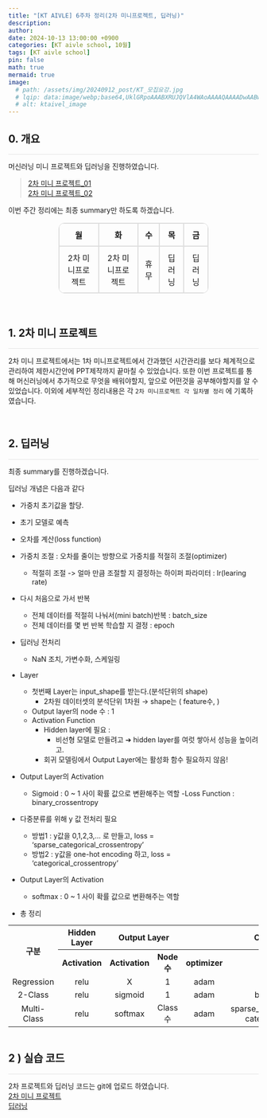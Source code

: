 ```yaml
---
title: "[KT AIVLE] 6주차 정리(2차 미니프로젝트, 딥러닝)"
description: 
author:
date: 2024-10-13 13:00:00 +0900
categories: [KT aivle school, 10월]
tags: [KT aivle school]
pin: false
math: true
mermaid: true
image:
  # path: /assets/img/20240912_post/KT_모집요강.jpg
  # lqip: data:image/webp;base64,UklGRpoAAABXRUJQVlA4WAoAAAAQAAAADwAABwAAQUxQSDIAAAARL0AmbZurmr57yyIiqE8oiG0bejIYEQTgqiDA9vqnsUSI6H+oAERp2HZ65qP/VIAWAFZQOCBCAAAA8AEAnQEqEAAIAAVAfCWkAALp8sF8rgRgAP7o9FDvMCkMde9PK7euH5M1m6VWoDXf2FkP3BqV0ZYbO6NA/VFIAAAA
  # alt: ktaivel_image
---
```



## **0. 개요**
<hr style="height: 0.5px; background-color: rgba(0, 0, 0, .1); border: none;" /> 

머신러닝 미니 프로젝트와 딥러닝을 진행하였습니다.

>[2차 미니 프로젝트_01](https://lucky-seoyounghyun.github.io/posts/aivle_second_mini_project_1/)  
[2차 미니 프로젝트_02](https://lucky-seoyounghyun.github.io/posts/aivle_second_mini_project_2/)  

이번 주간 정리에는 최종 summary만 하도록 하겠습니다.

<div align="center">
  <table border="1" cellspacing="0" cellpadding="10" style="border-collapse: separate; border-radius: 12px; overflow: hidden; text-align: center; width: 60%; border: 1px solid #ddd;">
    <tr>
      <th style="border: 1px solid #ddd; padding: 10px;">월</th>
      <th style="border: 1px solid #ddd; padding: 10px;">화</th>
      <th style="border: 1px solid #ddd; padding: 10px;">수</th>
      <th style="border: 1px solid #ddd; padding: 10px;">목</th>
      <th style="border: 1px solid #ddd; padding: 10px;">금</th>
    </tr>
    <tr>
      <td colspan="1" style="border: 1px solid #ddd; padding: 10px;">2차 미니프로젝트</td>
      <td colspan="1" style="border: 1px solid #ddd; padding: 10px;">2차 미니프로젝트</td>
      <td colspan="1" style="border: 1px solid #ddd; padding: 10px;">휴무</td>
      <td colspan="1" style="border: 1px solid #ddd; padding: 10px;">딥러닝</td>
      <td colspan="1" style="border: 1px solid #ddd; padding: 10px;">딥러닝</td>
    </tr>
  </table>
</div>

<br>

## **1. 2차 미니 프로젝트**
<hr style="height: 0.5px; background-color: rgba(0, 0, 0, .1); border: none;" /> 

2차 미니 프로젝트에서는 1차 미니프로젝트에서 간과했던 시간관리를 보다 체계적으로 관리하여 제한시간안에 PPT제작까지 끝마칠 수 있었습니다.
또한 이번 프로젝트를 통해 머신러닝에서 추가적으로 무엇을 배워야할지, 앞으로 어떤것을 공부해야할지를 알 수 있었습니다.
이외에 세부적인 정리내용은 각 `2차 미니프로젝트 각 일차별 정리` 에 기록하였습니다.

<br>

## **2. 딥러닝**
<hr style="height: 0.5px; background-color: rgba(0, 0, 0, .1); border: none;" /> 

최종 summary를 진행하겠습니다.

딥러닝 개념은 다음과 같다
- 가중치 초기값을 할당.
- 초기 모델로 예측
- 오차를 계산(loss function)
- 가중치 조절 : 오차를 줄이는 방향으로 가중치를 적절히 조절(optimizer)
  - 적절히 조절 -> 얼마 만큼 조절할 지 결정하는 하이퍼 파라미터 : lr(learing rate)
- 다시 처음으로 가서 반복
  - 전체 데이터를 적절히 나눠서(mini batch)반복 : batch_size
  - 전체 데이터를 몇 번 반복 학습할 지 결정 : epoch

- 딥러닝 전처리
  - NaN 조치, 가변수화, 스케일링
- Layer
  - 첫번째 Layer는 input_shape를 받는다.(분석단위의 shape)
    - 2차원 데이터셋의 분석단위 1차원 → shape는 ( feature수, )
  - Output layer의 node 수 : 1
  - Activation Function
    - Hidden layer에 필요 : 
      - 비선형 모델로 만들려고 ➔ hidden layer를 여럿 쌓아서 성능을 높이려고.
    - 회귀 모델링에서 Output Layer에는 활성화 함수 필요하지 않음!

- Output Layer의 Activation
  - Sigmoid : 0 ~ 1 사이 확률 값으로 변환해주는 역할
-Loss Function : binary_crossentropy

- 다중분류를 위해 y 값 전처리 필요
  - 방법1 : y값을 0,1,2,3,… 로 만들고, loss = ‘sparse_categorical_crossentropy’
  - 방법2 : y값을 one-hot encoding 하고, loss = ‘categorical_crossentropy’
- Output Layer의 Activation
  - softmax : 0 ~ 1 사이 확률 값으로 변환해주는 역할

- 총 정리

<table border="0" cellpadding="5" cellspacing="0" style="margin: 0 auto; border-collapse: collapse;">
  <tr>
    <th rowspan="2" style="text-align: center;">구분</th>
    <th colspan="1" style="text-align: center;">Hidden Layer</th>
    <th colspan="2" style="text-align: center;">Output Layer</th>
    <th colspan="2" style="text-align: center;">Compile</th>
  </tr>
  <tr>
    <th style="text-align: center;">Activation</th>
    <th style="text-align: center;">Activation</th>
    <th style="text-align: center;">Node수</th>
    <th style="text-align: center;">optimizer</th>
    <th style="text-align: center;">loss</th>
  </tr>
  <tr>
    <td style="text-align: center;">Regression</td>
    <td style="text-align: center;">relu</td>
    <td style="text-align: center;">X</td>
    <td style="text-align: center;">1</td>
    <td style="text-align: center;">adam</td>
    <td style="text-align: center;">mse</td>
  </tr>
  <tr>
    <td style="text-align: center;">2-Class</td>
    <td style="text-align: center;">relu</td>
    <td style="text-align: center;">sigmoid</td>
    <td style="text-align: center;">1</td>
    <td style="text-align: center;">adam</td>
    <td style="text-align: center;">binary_crossentropy</td>
  </tr>
  <tr>
    <td style="text-align: center;">Multi-Class</td>
    <td style="text-align: center;">relu</td>
    <td style="text-align: center;">softmax</td>
    <td style="text-align: center;">Class수</td>
    <td style="text-align: center;">adam</td>
    <td style="text-align: center;">sparse_categorical_crossentropy<br>categorical_crossentropy</td>
  </tr>
</table>

<br>

## 2 ) 실습 코드
<hr style="height: 0.5px; background-color: rgba(0, 0, 0, .1); border: none;" /> 

2차 프로젝트와 딥러닝 코드는 git에 업로드 하였습니다.  
[2차 미니 프로젝트](https://github.com/Lucky-SeoYounghyun/kt_aivle/tree/main/mini_project_02)  
[딥러닝](https://github.com/Lucky-SeoYounghyun/kt_aivle/tree/main/DL)